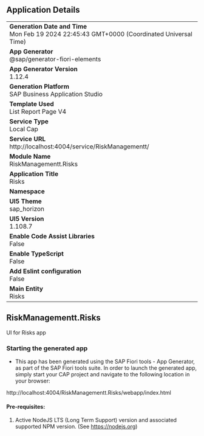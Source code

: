 ## Application Details
|               |
| ------------- |
|**Generation Date and Time**<br>Mon Feb 19 2024 22:45:43 GMT+0000 (Coordinated Universal Time)|
|**App Generator**<br>@sap/generator-fiori-elements|
|**App Generator Version**<br>1.12.4|
|**Generation Platform**<br>SAP Business Application Studio|
|**Template Used**<br>List Report Page V4|
|**Service Type**<br>Local Cap|
|**Service URL**<br>http://localhost:4004/service/RiskManagementt/
|**Module Name**<br>RiskManagementt.Risks|
|**Application Title**<br>Risks|
|**Namespace**<br>|
|**UI5 Theme**<br>sap_horizon|
|**UI5 Version**<br>1.108.7|
|**Enable Code Assist Libraries**<br>False|
|**Enable TypeScript**<br>False|
|**Add Eslint configuration**<br>False|
|**Main Entity**<br>Risks|

## RiskManagementt.Risks

UI for Risks app

### Starting the generated app

-   This app has been generated using the SAP Fiori tools - App Generator, as part of the SAP Fiori tools suite.  In order to launch the generated app, simply start your CAP project and navigate to the following location in your browser:

http://localhost:4004/RiskManagementt.Risks/webapp/index.html

#### Pre-requisites:

1. Active NodeJS LTS (Long Term Support) version and associated supported NPM version.  (See https://nodejs.org)


